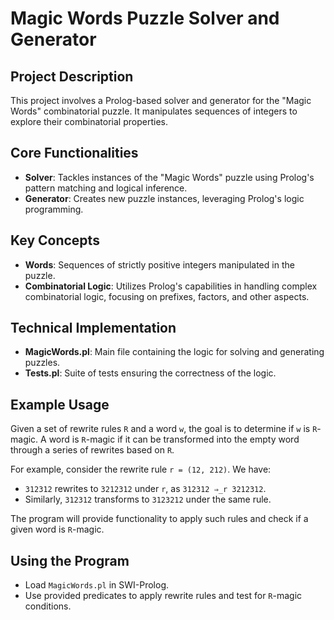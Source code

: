 # Magic Words Puzzle Solver and Generator

## Project Description
This project involves a Prolog-based solver and generator for the "Magic Words" combinatorial puzzle. It manipulates sequences of integers to explore their combinatorial properties.

## Core Functionalities
- **Solver**: Tackles instances of the "Magic Words" puzzle using Prolog's pattern matching and logical inference.
- **Generator**: Creates new puzzle instances, leveraging Prolog's logic programming.

## Key Concepts
- **Words**: Sequences of strictly positive integers manipulated in the puzzle.
- **Combinatorial Logic**: Utilizes Prolog's capabilities in handling complex combinatorial logic, focusing on prefixes, factors, and other aspects.

## Technical Implementation
- **MagicWords.pl**: Main file containing the logic for solving and generating puzzles.
- **Tests.pl**: Suite of tests ensuring the correctness of the logic.

## Example Usage
Given a set of rewrite rules `R` and a word `w`, the goal is to determine if `w` is `R`-magic. A word is `R`-magic if it can be transformed into the empty word through a series of rewrites based on `R`.

For example, consider the rewrite rule `r = (12, 212)`. We have:

- `312312` rewrites to `3212312` under `r`, as `312312 ⇒_r 3212312`.
- Similarly, `312312` transforms to `3123212` under the same rule.

The program will provide functionality to apply such rules and check if a given word is `R`-magic.

## Using the Program
- Load `MagicWords.pl` in SWI-Prolog.
- Use provided predicates to apply rewrite rules and test for `R`-magic conditions.
